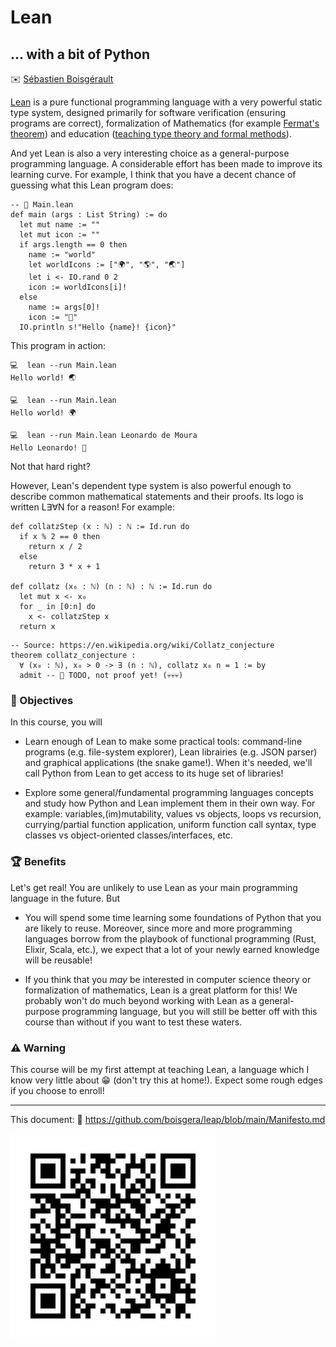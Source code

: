 

Lean
================================================================================

... with a bit of Python
--------------------------------------------------------------------------------

✉️ [Sébastien Boisgérault](mailto://Sebastien.Boisgerault@minesparis.psl.eu)

[Lean] is a pure functional programming language with a very powerful static 
type system, designed primarily for software verification 
(ensuring programs are correct), 
formalization of Mathematics (for example [Fermat's theorem])
and education ([teaching type theory and formal methods][courses]).

[Fermat's theorem]: https://lean-lang.org/use-cases/flt/
[courses]: https://leanprover-community.github.io/teaching/courses.html

And yet Lean is also a very interesting choice as a general-purpose programming
language. A considerable effort has been made to improve its learning curve.
For example, I think that you have a decent chance of guessing what this Lean program does:

```lean
-- 📄 Main.lean
def main (args : List String) := do
  let mut name := ""
  let mut icon := ""
  if args.length == 0 then
    name := "world"
    let worldIcons := ["🌍", "🌎", "🌏"] 
    let i <- IO.rand 0 2
    icon := worldIcons[i]!
  else
    name := args[0]!
    icon := "👋"
  IO.println s!"Hello {name}! {icon}"
```

This program in action:

```
💻  lean --run Main.lean 
Hello world! 🌏

💻  lean --run Main.lean 
Hello world! 🌍

💻  lean --run Main.lean Leonardo de Moura
Hello Leonardo! 👋
```

Not that hard right? 

However, Lean's dependent type system is also powerful enough 
to describe common mathematical statements and their proofs. 
Its logo is written L∃∀N for a reason! For example:

```lean
def collatzStep (x : ℕ) : ℕ := Id.run do
  if x % 2 == 0 then
    return x / 2
  else
    return 3 * x + 1

def collatz (x₀ : ℕ) (n : ℕ) : ℕ := Id.run do
  let mut x <- x₀
  for _ in [0:n] do
    x <- collatzStep x
  return x
```

```lean
-- Source: https://en.wikipedia.org/wiki/Collatz_conjecture
theorem collatz_conjecture :
  ∀ (x₀ : ℕ), x₀ > 0 -> ∃ (n : ℕ), collatz x₀ n = 1 := by
  admit -- 🚧 TODO, not proof yet! (💀💀💀)
```

### 🎯 Objectives 

In this course, you will

  - Learn enough of Lean to make some practical tools: command-line programs
    (e.g. file-system explorer), Lean librairies (e.g. JSON parser) and
    graphical applications (the snake game!). When it's needed, we'll 
    call Python from Lean to get access to its huge set of libraries!

  - Explore some general/fundamental programming languages concepts 
    and study how Python and Lean implement them in their own way. 
    For example: variables,(im)mutability, values vs objects, loops vs recursion, 
    currying/partial function application, uniform function call syntax,
    type classes vs object-oriented classes/interfaces, etc.  
  
### 🏆 Benefits

Let's get real! You are unlikely to use Lean as your main programming language 
in the future. But

  - You will spend some time learning some foundations of Python 
    that you are likely to reuse. 
    Moreover, since more and more programming languages borrow
    from the playbook of functional programming
    (Rust, Elixir, Scala, etc.), we expect that a lot of your newly
    earned knowledge will be reusable!

  - If you think that you *may* be interested in computer science theory
    or formalization of mathematics, Lean is a great platform for this! 
    We probably won't do much beyond working with Lean as a general-purpose
    programming language, but you will still be better off with this
    course than without if you want to test these waters.

### ⚠️ Warning

This course will be my first attempt at teaching Lean, a language which I know
very little about 😁 (don't try this at home!). Expect some rough edges if you choose to enroll!

[Lean]: https://lean-lang.org/
[Python]: https://www.python.org/

--------------------------------------------------------------------------------

This document: 🔗 <https://github.com/boisgera/leap/blob/main/Manifesto.md>

![Leap manifesto](images/leap-manifesto.svg)
